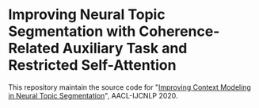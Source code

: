 # Improving Neural Topic Segmentation with Coherence-Related Auxiliary Task and Restricted Self-Attention
This repository maintain the source code for "[Improving Context Modeling in Neural Topic Segmentation](https://arxiv.org/pdf/2010.03138.pdf)", AACL-IJCNLP 2020.
